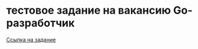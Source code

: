 # тестовое задание на вакансию Go-разработчик
[Ссылка на задание](https://gist.github.com/ixpectus/aec3f753a3209fbd8100c1b2c42d5756)
